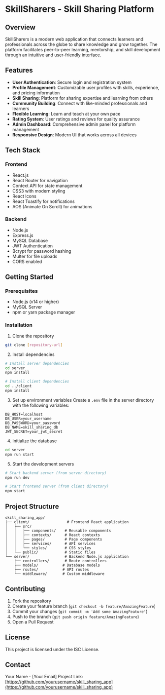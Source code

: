 # SkillSharers - Skill Sharing Platform

## Overview
SkillSharers is a modern web application that connects learners and professionals across the globe to share knowledge and grow together. The platform facilitates peer-to-peer learning, mentorship, and skill development through an intuitive and user-friendly interface.

## Features
- **User Authentication**: Secure login and registration system
- **Profile Management**: Customizable user profiles with skills, experience, and pricing information
- **Skill Sharing**: Platform for sharing expertise and learning from others
- **Community Building**: Connect with like-minded professionals and learners
- **Flexible Learning**: Learn and teach at your own pace
- **Rating System**: User ratings and reviews for quality assurance
- **Admin Dashboard**: Comprehensive admin panel for platform management
- **Responsive Design**: Modern UI that works across all devices

## Tech Stack
### Frontend
- React.js
- React Router for navigation
- Context API for state management
- CSS3 with modern styling
- React Icons
- React Toastify for notifications
- AOS (Animate On Scroll) for animations

### Backend
- Node.js
- Express.js
- MySQL Database
- JWT Authentication
- Bcrypt for password hashing
- Multer for file uploads
- CORS enabled

## Getting Started

### Prerequisites
- Node.js (v14 or higher)
- MySQL Server
- npm or yarn package manager

### Installation

1. Clone the repository
```bash
git clone [repository-url]
```

2. Install dependencies
```bash
# Install server dependencies
cd server
npm install

# Install client dependencies
cd ../client
npm install
```

3. Set up environment variables
Create a `.env` file in the server directory with the following variables:
```
DB_HOST=localhost
DB_USER=your_username
DB_PASSWORD=your_password
DB_NAME=skill_sharing_db
JWT_SECRET=your_jwt_secret
```

4. Initialize the database
```bash
cd server
npm run start
```

5. Start the development servers
```bash
# Start backend server (from server directory)
npm run dev

# Start frontend server (from client directory)
npm start
```

## Project Structure
```
skill_sharing_app/
├── client/                 # Frontend React application
│   ├── src/
│   │   ├── components/    # Reusable components
│   │   ├── contexts/      # React contexts
│   │   ├── pages/         # Page components
│   │   ├── services/      # API services
│   │   └── styles/        # CSS styles
│   └── public/            # Static files
└── server/                # Backend Node.js application
    ├── controllers/       # Route controllers
    ├── models/           # Database models
    ├── routes/           # API routes
    └── middleware/       # Custom middleware
```

## Contributing
1. Fork the repository
2. Create your feature branch (`git checkout -b feature/AmazingFeature`)
3. Commit your changes (`git commit -m 'Add some AmazingFeature'`)
4. Push to the branch (`git push origin feature/AmazingFeature`)
5. Open a Pull Request

## License
This project is licensed under the ISC License.

## Contact
Your Name - [Your Email]
Project Link: [https://github.com/yourusername/skill_sharing_app](https://github.com/yourusername/skill_sharing_app) 
